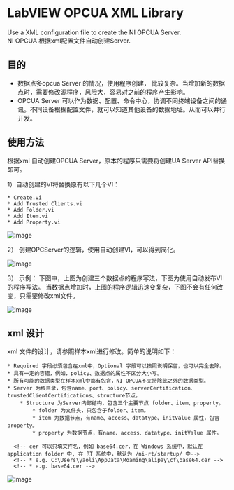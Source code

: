 # LabVIEW OPCUA XML Library

Use a XML configuration file to create the NI OPCUA Server.     
NI OPCUA 根据xml配置文件自动创建Server.

## 目的

* 数据点多opcua Server 的情况，使用程序创建， 比较复杂。当增加新的数据点时，需要修改源程序，风险大，容易对之前的程序产生影响。
* OPCUA Server 可以作为数据、配置、命令中心，协调不同终端设备之间的通讯。不同设备根据配置文件，就可以知道其他设备的数据地址。从而可以并行开发。


## 使用方法

根据xml 自动创建OPCUA Server，原本的程序只需要将创建UA Server API替换即可。

1）自动创建的VI将替换原有以下几个VI：

	* Create.vi
	* Add Trusted Clients.vi
	* Add Folder.vi
	* Add Item.vi
	* Add Property.vi
  
![image](https://user-images.githubusercontent.com/8196752/45535622-b2f35580-b831-11e8-806c-6c11696199c5.png)

2） 创建OPCServer的逻辑，使用自动创建VI，可以得到简化。

![image](https://user-images.githubusercontent.com/8196752/45535646-cacad980-b831-11e8-867f-293ea4b5d0b8.png)

3） 示例： 下图中，上图为创建三个数据点的程序写法，下图为使用自动发布VI的程序写法。 当数据点增加时，上图的程序逻辑迅速变复杂，下图不会有任何改变，只需要修改xml文件。

![image](https://user-images.githubusercontent.com/8196752/45535671-dfa76d00-b831-11e8-9d7b-99986fec710f.png)

## xml 设计

xml 文件的设计，请参照样本xml进行修改。简单的说明如下：

	* Required 字段必须包含在xml中，Optional 字段可以按照说明保留，也可以完全去除。
	* 具有一定的容错，例如，policy、数据点的属性不区分大小写。
	* 所有可能的数据类型在样本xml中都有包含，NI OPCUA不支持除此之外的数据类型。
	* Server 为根目录，包含name、port、policy、serverCertification、trustedClientCertifications、structure节点。
		* Structure 为Server内部结构，包含三个主要节点 folder、item、property。
			* folder 为文件夹，只包含子folder、item。
			* item 为数据节点，有name、access、datatype、initValue 属性，包含property。
			* property 为数据节点，有name、access、datatype、initValue 属性。

```
  <!-- cer 可以只填文件名，例如 base64.cer，在 Windows 系统中，默认在 application folder 中, 在 RT 系统中，默认为 /ni-rt/startup/ 中-->
  <!-- * e.g. C:\Users\yaoli\AppData\Roaming\alipay\cf\base64.cer -->
  <!-- * e.g. base64.cer -->
```
  
![image](https://user-images.githubusercontent.com/8196752/45535702-006fc280-b832-11e8-8218-e9c4eb89e4e9.png)









